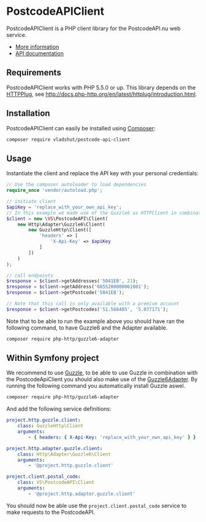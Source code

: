 PostcodeAPIClient
===================

PostcodeAPIClient is a PHP client library for the PostcodeAPI.nu web service. 

* [More information](https://www.postcodeapi.nu)
* [API documentation](https://swaggerhub.com/api/apiwise/postcode-api)

Requirements
------------

PostcodeAPIClient works with PHP 5.5.0 or up. This library depends on the [HTTPPlug](http://httplug.io/), see http://docs.php-http.org/en/latest/httplug/introduction.html.

Installation
------------

PostcodeAPIClient can easily be installed using [Composer](https://getcomposer.org/):

```bash
composer require vladshut/postcode-api-client
```

Usage
-----

Instantiate the client and replace the API key with your personal credentials:

```php
// Use the composer autoloader to load dependencies
require_once 'vendor/autoload.php';

// initiate client
$apiKey = 'replace_with_your_own_api_key';
// In this example we made use of the Guzzle6 as HTTPClient in combination with an HTTPPlug compatible adapter.
$client = new \VS\PostcodeAPI\Client(
    new Http\Adapter\Guzzle6\Client(
        new GuzzleHttp\Client([
            'headers' => [
                'X-Api-Key' => $apiKey
            ]
        ])
    )
);

// call endpoints
$response = $client->getAddresses('5041EB', 21);
$response = $client->getAddress('0855200000061001');
$response = $client->getPostcode('5041EB');

// Note that this call is only available with a premium account
$response = $client->getPostcodes('51.566405', '5.077171');
```

Note that to be able to run the example above you should have ran the following command, to have Guzzle6 and the Adapter available.

```bash
composer require php-http/guzzle6-adapter
```

Within Symfony project
----------------------

We recommend to use [Guzzle](https://github.com/guzzle/guzzle), to be able to use Guzzle in combination with the PostcodeApiClient you should also make use of the
[Guzzle6Adapter](https://github.com/php-http/guzzle6-adapter). By running the following command you automatically install Guzzle aswel.

```bash
composer require php-http/guzzle6-adapter
```

And add the following service definitions:
```yaml
project.http.guzzle.client:
    class: GuzzleHttp\Client
    arguments:
        - { headers: { X-Api-Key: 'replace_with_your_own_api_key' } }

project.http.adapter.guzzle.client:
    class: Http\Adapter\Guzzle6\Client
    arguments:
        - '@project.http.guzzle.client'

project.client.postal_code:
    class: VS\PostcodeAPI\Client
    arguments:
        - '@project.http.adapter.guzzle.client'
```

You should now be able use the `project.client.postal_code` service to make requests to the PostcodeAPI.
